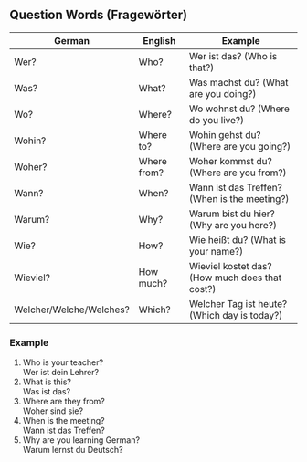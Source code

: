 ## Question Words (Fragewörter)
| German | English | Example |
|--------|---------|---------|
| Wer? |	Who? |	Wer ist das? (Who is that?) |
| Was?	| What? |	Was machst du? (What are you doing?) |
| Wo? |	Where? |	Wo wohnst du? (Where do you live?) |
| Wohin?	| Where to? |	Wohin gehst du? (Where are you going?) |
| Woher? |	Where from? |	Woher kommst du? (Where are you from?) |
| Wann?	| When? |	Wann ist das Treffen? (When is the meeting?) |
| Warum? |	Why? |	Warum bist du hier? (Why are you here?) |
| Wie?	| How? |	Wie heißt du? (What is your name?) |
| Wieviel? |	How much? |	Wieviel kostet das? (How much does that cost?) |
| Welcher/Welche/Welches? |	Which? |	Welcher Tag ist heute? (Which day is today?) |

### Example
1. Who is your teacher?<br>
  Wer ist dein Lehrer?
2. What is this?<br>
  Was ist das?
3. Where are they from?<br>
  Woher sind sie?
4. When is the meeting?<br>
  Wann ist das Treffen?
5. Why are you learning German?<br>
  Warum lernst du Deutsch?
